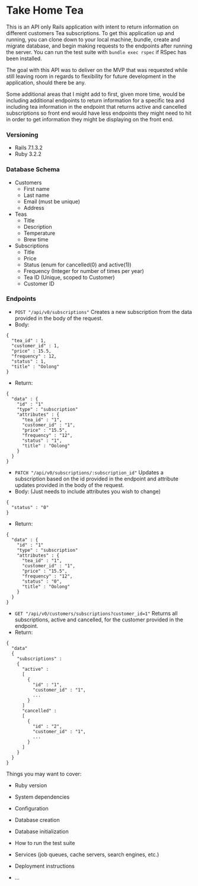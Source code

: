# Take Home Tea

This is an API only Rails application with intent to return information on different customers Tea subscriptions. To get this application up and running, you can clone down to your local machine, bundle, create and migrate database, and begin making requests to the endpoints after running the server. You can run the test suite with `bundle exec rspec` if RSpec has been installed.

The goal with this API was to deliver on the MVP that was requested while still leaving room in regards to flexibility for future development in the application, should there be any.

Some additional areas that I might add to first, given more time, would be including additional endpoints to return information for a specific tea and including tea information in the endpoint that returns active and cancelled subscriptions so front end would have less endpoints they might need to hit in order to get information they might be displaying on the front end.

### Versioning
- Rails 7.1.3.2
- Ruby 3.2.2

### Database Schema
- Customers
  - First name
  - Last name
  - Email (must be unique)
  - Address
- Teas
  - Title
  - Description
  - Temperature
  - Brew time
- Subscriptions
  - Title
  - Price
  - Status (enum for cancelled(0) and active(1))
  - Frequency (Integer for number of times per year)
  - Tea ID (Unique, scoped to Customer)
  - Customer ID

### Endpoints
- `POST "/api/v0/subscriptions"` Creates a new subscription from the data provided in the body of the request.
- Body:
```
{
  "tea_id" : 1,
  "customer_id" : 1,
  "price" : 15.5,
  "frequency" : 12,
  "status" : 1,
  "title" : "Oolong"
}
```
- Return:
```
{
  "data" : {
    "id" : "1"
    "type" : "subscription"
    "attributes" : {
      "tea_id" : "1",
      "customer_id" : "1",
      "price" : "15.5",
      "frequency" : "12",
      "status" : "1",
      "title" : "Oolong"
    }
  }
}
```

- `PATCH "/api/v0/subscriptions/:subscription_id"` Updates a subscription based on the id provided in the endpoint and attribute updates provided in the body of the request.
- Body: (Just needs to include attributes you wish to change)
```
{
  "status" : "0"
}
```
- Return:
```
{
  "data" : {
    "id" : "1"
    "type" : "subscription"
    "attributes" : {
      "tea_id" : "1",
      "customer_id" : "1",
      "price" : "15.5",
      "frequency" : "12",
      "status" : "0",
      "title" : "Oolong"
    }
  }
}
```

- `GET "/api/v0/customers/subscriptions?customer_id=1"` Returns all subscriptions, active and cancelled, for the customer provided in the endpoint.
- Return:
```
{
  "data" 
  {
    "subscriptions" :
    {
      "active" :
      [
        {
          "id" : "1",
          "customer_id" : "1",
          ...
        }
      ]
      "cancelled" :
      [
        {
          "id" : "2",
          "customer_id" : "1",
          ...
        }
      ]
    }
  }
}
```

Things you may want to cover:

* Ruby version

* System dependencies

* Configuration

* Database creation

* Database initialization

* How to run the test suite

* Services (job queues, cache servers, search engines, etc.)

* Deployment instructions

* ...
